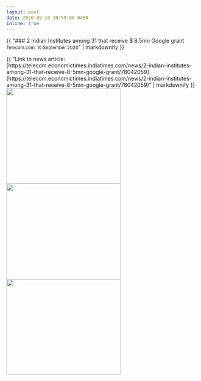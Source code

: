 ```yaml
---
layout: post
date: 2020-09-10 10:59:00-0400
inline: true
---
```



{{ "### 2 Indian Institutes among 31 that receive $ 8.5mn Google grant<br><small>Telecom.com, 10 September 2020</small>" |  markdownify }}
<div>{{ "Link to news article: [https://telecom.economictimes.indiatimes.com/news/2-indian-institutes-among-31-that-receive-8-5mn-google-grant/78042059](https://telecom.economictimes.indiatimes.com/news/2-indian-institutes-among-31-that-receive-8-5mn-google-grant/78042059)" | markdownify }}<br><img src="{{ site.url }}{{ site.baseurl }}/images/news/15.jpg" style="width:300px;height:250px">  <img src="{{ site.url }}{{ site.baseurl }}/images/news/images.jpg" style="width:300px;height:250px">  <img src="{{ site.url }}{{ site.baseurl }}/images/news/index.jpg" style="width:300px;height:250px"></div>